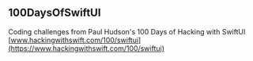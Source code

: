 ## 100DaysOfSwiftUI
Coding challenges from Paul Hudson's 100 Days of Hacking with SwiftUI [www.hackingwithswift.com/100/swiftui](https://www.hackingwithswift.com/100/swiftui)
